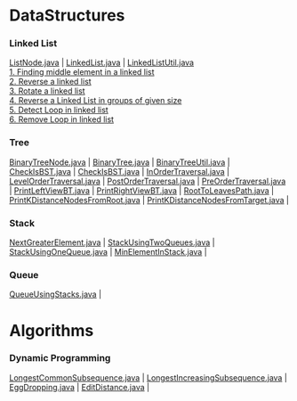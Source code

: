 # DataStructures

### Linked List 
[ListNode.java](src/main/java/practise/datastructures/linkedlist/ListNode.java) |
[LinkedList.java](src/main/java/practise/datastructures/linkedlist/LinkedList.java) |
[LinkedListUtil.java](src/main/java/practise/datastructures/linkedlist/LinkedListUtil.java) <br />
[1. Finding middle element in a linked list](src/main/java/practise/datastructures/linkedlist/MiddleElementInLinkedList.java) <br />
[2. Reverse a linked list](src/main/java/practise/datastructures/linkedlist/ReverseLinkedList.java) <br />
[3. Rotate a linked list](src/main/java/practise/datastructures/linkedlist/RotateLinkedList.java) <br />
[4. Reverse a Linked List in groups of given size](src/main/java/practise/datastructures/linkedlist/ReverseLinkedListInGroups.java) <br />
[5. Detect Loop in linked list](src/main/java/practise/datastructures/linkedlist/DetectLoopInLinkedList.java) <br />
[6. Remove Loop in linked list](src/main/java/practise/datastructures/linkedlist/DetectAndRemoveLoopInLinkedList.java) <br />



### Tree 
[BinaryTreeNode.java](src/main/java/practise/datastructures/BinaryTree/BinaryTreeNode.java) |
[BinaryTree.java](src/main/java/practise/datastructures/BinaryTree/BinaryTree.java) |
[BinaryTreeUtil.java](src/main/java/practise/datastructures/BinaryTree/BinaryTreeUtil.java) |
[CheckIsBST.java](src/main/java/practise/datastructures/BinaryTree/CheckIsBST.java) |
[CheckIsBST.java](src/main/java/practise/datastructures/BinaryTree/CheckIsBST.java) |
[InOrderTraversal.java](src/main/java/practise/datastructures/BinaryTree/InOrderTraversal.java) |
[LevelOrderTraversal.java](src/main/java/practise/datastructures/BinaryTree/LevelOrderTraversal.java) |
[PostOrderTraversal.java](src/main/java/practise/datastructures/BinaryTree/PostOrderTraversal.java) |
[PreOrderTraversal.java](src/main/java/practise/datastructures/BinaryTree/PreOrderTraversal.java) |
[PrintLeftViewBT.java](src/main/java/practise/datastructures/BinaryTree/PrintLeftViewBT.java) |
[PrintRightViewBT.java](src/main/java/practise/datastructures/BinaryTree/PrintRightViewBT.java) |
[RootToLeavesPath.java](src/main/java/practise/datastructures/BinaryTree/RootToLeavesPath.java) |
[PrintKDistanceNodesFromRoot.java](src/main/java/practise/datastructures/BinaryTree/PrintKDistanceNodesFromRoot.java) |
[PrintKDistanceNodesFromTarget.java](src/main/java/practise/datastructures/BinaryTree/PrintKDistanceNodesFromTarget.java) |


### Stack 
[NextGreaterElement.java](src/main/java/practise/datastructures/stack/NextGreaterElement.java) |
[StackUsingTwoQueues.java](src/main/java/practise/datastructures/stack/StackUsingTwoQueues.java) |
[StackUsingOneQueue.java](src/main/java/practise/datastructures/stack/StackUsingOneQueue.java) |
[MinElementInStack.java](src/main/java/practise/datastructures/stack/MinElementInStack.java) |


### Queue 
[QueueUsingStacks.java](src/main/java/practise/datastructures/queue/QueueUsingStacks.java) |



# Algorithms

### Dynamic Programming 
[LongestCommonSubsequence.java](src/main/java/practise/algorithms/dp/LongestCommonSubsequence.java) |
[LongestIncreasingSubsequence.java](src/main/java/practise/algorithms/dp/LongestIncreasingSubsequence.java) |
[EggDropping.java](src/main/java/practise/algorithms/dp/EggDropping.java) |
[EditDistance.java](src/main/java/practise/algorithms/dp/EditDistance.java) |